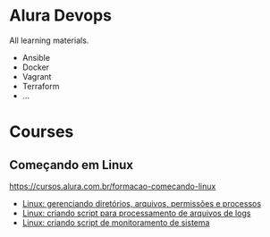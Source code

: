 # Alura Devops #

All learning materials.

- Ansible
- Docker
- Vagrant
- Terraform
- ...

# Courses #

## Começando em Linux ##

https://cursos.alura.com.br/formacao-comecando-linux

- [Linux: gerenciando diretórios, arquivos, permissões e processos](https://cursos.alura.com.br/course/linux-gerenciando-diretorios-arquivos-permissoes-processos "")
- [Linux: criando script para processamento de arquivos de logs](https://cursos.alura.com.br/course/linux-criando-script-processamento-arquivos-logs "linux_script_log/")
- [Linux: criando script de monitoramento de sistema](https://cursos.alura.com.br/course/linux-criando-script-monitoramento-sistema "")
